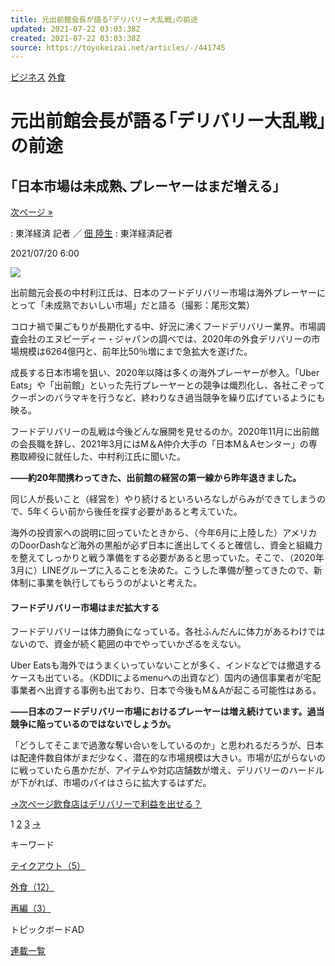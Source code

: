 ```yaml
---
title: 元出前館会長が語る｢デリバリー大乱戦｣の前途
updated: 2021-07-22 03:03:38Z
created: 2021-07-22 03:03:38Z
source: https://toyokeizai.net/articles/-/441745
---
```


[ビジネス](https://toyokeizai.net/list/genre/business)
[外食](https://toyokeizai.net/category/restaurant)

# 元出前館会長が語る｢デリバリー大乱戦｣の前途

## ｢日本市場は未成熟､プレーヤーはまだ増える｣

 [次ページ »](https://toyokeizai.net/articles/-/441745?page=2)

  : 東洋経済 記者 ／ [佃 陸生](https://toyokeizai.net/list/author/%E4%BD%83_%E9%99%B8%E7%94%9F) : 東洋経済記者

2021/07/20 6:00

![](https://tk.ismcdn.jp/mwimgs/7/b/1140/img_7b562cb705b1766ad990b75aa915645b462467.jpg)

出前館元会長の中村利江氏は、日本のフードデリバリー市場は海外プレーヤーにとって「未成熟でおいしい市場」だと語る（撮影：尾形文繁）

コロナ禍で巣ごもりが長期化する中、好況に沸くフードデリバリー業界。市場調査会社のエヌピーディー・ジャパンの調べでは、2020年の外食デリバリーの市場規模は6264億円と、前年比50％増にまで急拡大を遂げた。

成長する日本市場を狙い、2020年以降は多くの海外プレーヤーが参入。「Uber Eats」や「出前館」といった先行プレーヤーとの競争は熾烈化し、各社こぞってクーポンのバラマキを行うなど、終わりなき過当競争を繰り広げているようにも映る。

フードデリバリーの乱戦は今後どんな展開を見せるのか。2020年11月に出前館の会長職を辞し、2021年3月にはM＆A仲介大手の「日本M＆Aセンター」の専務取締役に就任した、中村利江氏に聞いた。

**――約20年間携わってきた、出前館の経営の第一線から昨年退きました。**

同じ人が長いこと（経営を）やり続けるといろいろなしがらみができてしまうので、5年くらい前から後任を探す必要があると考えていた。

海外の投資家への説明に回っていたときから、（今年6月に上陸した）アメリカのDoorDashなど海外の黒船が必ず日本に進出してくると確信し、資金と組織力を整えてしっかりと戦う準備をする必要があると思っていた。そこで、（2020年3月に）LINEグループに入ることを決めた。こうした準備が整ってきたので、新体制に事業を執行してもらうのがよいと考えた。

#### フードデリバリー市場はまだ拡大する

フードデリバリーは体力勝負になっている。各社ふんだんに体力があるわけではないので、資金が続く範囲の中でやっていかざるをえない。

Uber Eatsも海外ではうまくいっていないことが多く、インドなどでは撤退するケースも出ている。（KDDIによるmenuへの出資など）国内の通信事業者が宅配事業者へ出資する事例も出ており、日本で今後もM＆Aが起こる可能性はある。

**――日本のフードデリバリー市場におけるプレーヤーは増え続けています。過当競争に陥っているのではないでしょうか。**

「どうしてそこまで過激な奪い合いをしているのか」と思われるだろうが、日本は配達件数自体がまだ少なく、潜在的な市場規模は大きい。市場が広がらないのに戦っていたら愚かだが、アイテムや対応店舗数が増え、デリバリーのハードルが下がれば、市場のパイはさらに拡大するはずだ。

[→次ページ飲食店はデリバリーで利益を出せる？](https://toyokeizai.net/articles/-/441745?page=2)

 1  [2](https://toyokeizai.net/articles/-/441745?page=2)  [3](https://toyokeizai.net/articles/-/441745?page=3)  [→](https://toyokeizai.net/articles/-/441745?page=2)

キーワード

[テイクアウト（5）](https://toyokeizai.net/list/tag/%E3%83%86%E3%82%A4%E3%82%AF%E3%82%A2%E3%82%A6%E3%83%88)

[外食（12）](https://toyokeizai.net/list/tag/%E5%A4%96%E9%A3%9F)

[再編（3）](https://toyokeizai.net/list/tag/%E5%86%8D%E7%B7%A8)

トピックボードAD

[連載一覧](https://toyokeizai.net/list/columns)